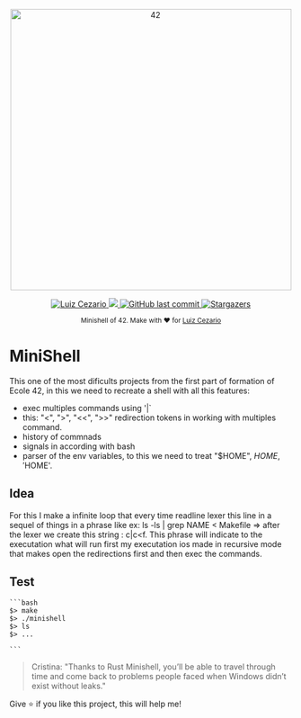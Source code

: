 
<div>
<p align="center">
	<a href="https://www.42sp.org.br/">
		<img src="./.github/42.png" alt="42" width="500"/> 
	</a>
</p>
</div>
<p align="center">	
   <a href="https://www.linkedin.com/in/luiz-lima-cezario/">
      <img alt="Luiz Cezario" src="https://img.shields.io/badge/-LuizlCezario-682998?style=flat&logo=Linkedin&logoColor=white" />
   </a>

  <a aria-label="Completed" href="https://www.42sp.org.br/">
    <img src="https://img.shields.io/badge/42.sp-Rust_MiniShell-682998?logo="></img>
  </a>
  <a href="https://github.com/luizlcezario/Rust_Mini_Shell/commits/master">
    <img alt="GitHub last commit" src="https://img.shields.io/github/last-commit/luizlcezario/Rust_Mini_Shell?color=682998">
  </a> 

  <a href="https://github.com/luizlcezario/Rust_Mini_Shell/stargazers">
    <img alt="Stargazers" src="https://img.shields.io/github/stars/luizlcezario/Rust_Mini_Shell?color=682998&logo=github">
  </a>
</p>

<div align="center">
  <sub>Minishell of 42. Make with ❤︎ for
        <a href="https://github.com/luizlcezario">Luiz Cezario</a> 
    </a>
  </sub>
</div>

# MiniShell

This one of the most dificults projects from the first part of formation of Ecole 42, in this we need to recreate a shell with all this features:
* exec multiples commands using '|` 
* this: "<", ">", "<<", ">>" redirection tokens in working with multiples command.
* history of commnads
* signals in according with bash
* parser of the env variables, to this we need to treat "$HOME", $HOME , '$HOME'.


## Idea

For this I make a infinite loop that every time readline lexer this line in a sequel of things in a phrase like ex: ls -ls | grep NAME < Makefile => after the lexer we create this string : c|c<f.
This phrase will indicate to the executation what will run first my executation ios made in recursive mode that makes open the redirections first and then exec the commands.

## Test

	```bash
	$> make
	$> ./minishell
	$> ls 
	$> ...

	```

> Cristina: "Thanks to Rust Minishell, you’ll be able to travel through time and come back to problems people faced when Windows didn’t exist without leaks."

Give ⭐️ if you like this project, this will help me!
